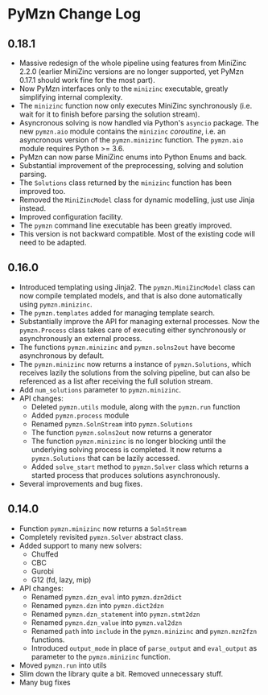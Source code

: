 
PyMzn Change Log
================

0.18.1
------

* Massive redesign of the whole pipeline using features from MiniZinc 2.2.0
  (earlier MiniZinc versions are no longer supported, yet PyMzn 0.17.1 should
  work fine for the most part).
* Now PyMzn interfaces only to the `minizinc` executable, greatly
  simplifying internal complexity.
* The `minizinc` function now only executes MiniZinc synchronously (i.e. wait
  for it to finish before parsing the solution stream).
* Asyncronous solving is now handled via Python's `asyncio` package. The new
  `pymzn.aio` module contains the `minizinc` *coroutine*, i.e. an asyncronous
  version of the `pymzn.minizinc` function. The `pymzn.aio` module requires
  Python >= 3.6.
* PyMzn can now parse MiniZinc enums into Python Enums and back.
* Substantial improvement of the preprocessing, solving and solution parsing.
* The `Solutions` class returned by the `minizinc` function has been improved
  too.
* Removed the `MiniZincModel` class for dynamic modelling, just use Jinja
  instead.
* Improved configuration facility.
* The `pymzn` command line executable has been greatly improved.
* This version is not backward compatible. Most of the existing code will need
  to be adapted.


0.16.0
------

* Introduced templating using Jinja2. The ``pymzn.MiniZincModel`` class can now
  compile templated models, and that is also done automatically using
  ``pymzn.minizinc``.
* The ``pymzn.templates`` added for managing template search.
* Substantially improve the API for managing external processes. Now the
  ``pymzn.Process`` class takes care of executing either synchronously or
  asynchronously an external process.
* The functions ``pymzn.minizinc`` and ``pymzn.solns2out`` have become
  asynchronous by default.
* The ``pymzn.minizinc`` now returns a instance of ``pymzn.Solutions``, which
  receives lazily the solutions from the solving pipeline, but can also be
  referenced as a list after receiving the full solution stream.
* Add ``num_solutions`` parameter to ``pymzn.minizinc``.
* API changes:
    * Deleted ``pymzn.utils`` module, along with the ``pymzn.run`` function
    * Added ``pymzn.process`` module
    * Renamed ``pymzn.SolnStream`` into ``pymzn.Solutions``
    * The function ``pymzn.solns2out`` now returns a generator
    * The function ``pymzn.minizinc`` is no longer blocking until the underlying
      solving process is completed. It now returns a ``pymzn.Solutions`` that
      can be lazily accessed.
    * Added ``solve_start`` method to ``pymzn.Solver`` class which returns a
      started process that produces solutions asynchronously.
* Several improvements and bug fixes.


0.14.0
------

* Function ``pymzn.minizinc`` now returns a ``SolnStream``
* Completely revisited ``pymzn.Solver`` abstract class.
* Added support to many new solvers:
    * Chuffed
    * CBC
    * Gurobi
    * G12 (fd, lazy, mip)
* API changes:
    * Renamed ``pymzn.dzn_eval`` into ``pymzn.dzn2dict``
    * Renamed ``pymzn.dzn`` into ``pymzn.dict2dzn``
    * Renamed ``pymzn.dzn_statement`` into ``pymzn.stmt2dzn``
    * Renamed ``pymzn.dzn_value`` into ``pymzn.val2dzn``
    * Renamed ``path`` into ``include`` in the ``pymzn.minizinc`` and
      ``pymzn.mzn2fzn`` functions.
    * Introduced ``output_mode`` in place of ``parse_output`` and
      ``eval_output`` as parameter to the ``pymzn.minizinc`` function.
* Moved ``pymzn.run`` into utils
* Slim down the library quite a bit. Removed unnecessary stuff.
* Many bug fixes

